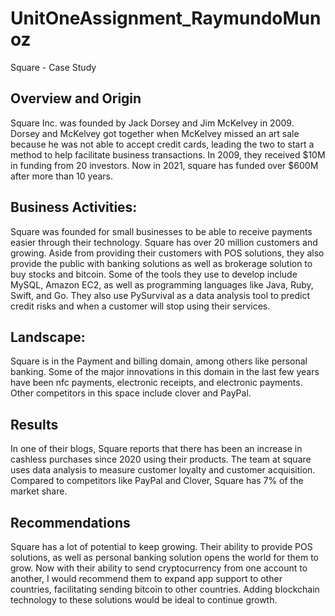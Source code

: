# UnitOneAssignment_RaymundoMunoz
Square - Case Study

## Overview and Origin

Square Inc. was founded by Jack Dorsey and Jim McKelvey in 2009. Dorsey and McKelvey got together when McKelvey missed an art sale because he was not able to accept credit cards, leading the two to start a method to help facilitate business transactions. In 2009, they received $10M in funding from 20 investors. Now in 2021, square has funded over $600M after more than 10 years. 



## Business Activities:

Square was founded for small businesses to be able to receive payments easier through their technology.  Square has over 20 million customers and growing. Aside from providing their customers with POS solutions, they also provide the public with banking solutions as well as brokerage solution to buy stocks and bitcoin. Some of the tools they use to develop include MySQL, Amazon EC2, as well as programming languages like Java, Ruby, Swift, and Go. They also use PySurvival as a data analysis tool to predict credit risks and when a customer will stop using their services.


## Landscape:

Square is in the Payment and billing domain, among others like personal banking. Some of the major innovations in this domain in the last few years have been nfc payments, electronic receipts, and electronic payments. Other competitors in this space include clover and PayPal.


## Results

In one of their blogs, Square reports that there has been an increase in cashless purchases since 2020 using their products. The team at square uses data analysis to measure customer loyalty and customer acquisition. Compared to competitors like PayPal and Clover, Square has 7% of the market share. 



## Recommendations

Square has a lot of potential to keep growing. Their ability to provide POS solutions, as well as personal banking solution opens the world for them to grow. Now with their ability to send cryptocurrency from one account to another, I would recommend them to expand app support to other countries, facilitating sending bitcoin to other countries. Adding blockchain technology to these solutions would be ideal to continue growth. 

